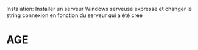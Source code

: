 Instalation:
Installer un serveur Windows serveuse expresse et changer le string connexion en fonction du serveur qui a été créé

# AGE
